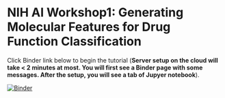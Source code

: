 # NIH AI Workshop1: Generating Molecular Features for Drug Function Classification  

Click Binder link below to begin the tutorial (**Server setup on the cloud will take < 2 minutes at most. You will first see a Binder page with some messages. After the setup, you will see a tab of Jupyer notebook**).

[![Binder](https://mybinder.org/badge_logo.svg)](https://mybinder.org/v2/gh/ravichas/SRWkshp1/master)
